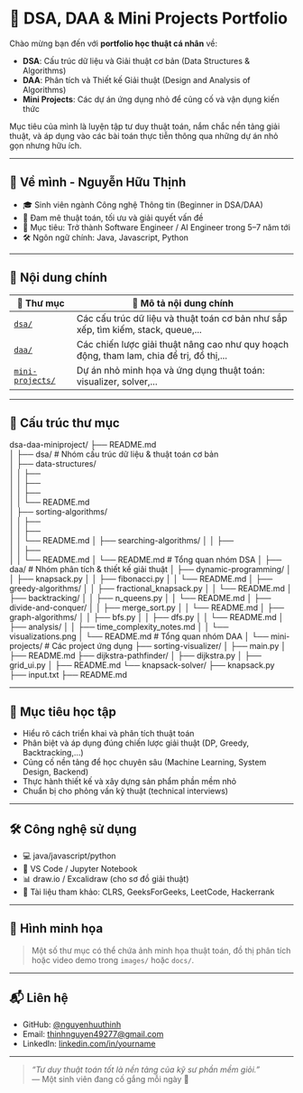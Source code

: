 # 📘 DSA, DAA & Mini Projects Portfolio

Chào mừng bạn đến với **portfolio học thuật cá nhân** về:

- **DSA**: Cấu trúc dữ liệu và Giải thuật cơ bản (Data Structures & Algorithms)
- **DAA**: Phân tích và Thiết kế Giải thuật (Design and Analysis of Algorithms)
- **Mini Projects**: Các dự án ứng dụng nhỏ để củng cố và vận dụng kiến thức

Mục tiêu của mình là luyện tập tư duy thuật toán, nắm chắc nền tảng giải thuật, và áp dụng vào các bài toán thực tiễn thông qua những dự án nhỏ gọn nhưng hữu ích.

---

## 🧠 Về mình - Nguyễn Hữu Thịnh

- 🎓 Sinh viên ngành Công nghệ Thông tin (Beginner in DSA/DAA)
- 🧩 Đam mê thuật toán, tối ưu và giải quyết vấn đề
- 🎯 Mục tiêu: Trở thành Software Engineer / AI Engineer trong 5–7 năm tới
- 🛠️ Ngôn ngữ chính: Java, Javascript, Python

---

## 📂 Nội dung chính

| 📁 Thư mục       | 📄 Mô tả nội dung chính |
|------------------|--------------------------|
| [`dsa/`](./dsa/) | Các cấu trúc dữ liệu và thuật toán cơ bản như sắp xếp, tìm kiếm, stack, queue,... |
| [`daa/`](./daa/) | Các chiến lược giải thuật nâng cao như quy hoạch động, tham lam, chia để trị, đồ thị,... |
| [`mini-projects/`](./mini-projects/) | Dự án nhỏ minh họa và ứng dụng thuật toán: visualizer, solver,... |

---

## 📂 Cấu trúc thư mục 

dsa-daa-miniproject/ 
├── README.md  
│ 
├── dsa/                         # Nhóm cấu trúc dữ liệu & thuật toán cơ bản  
│   ├── data-structures/  
│   │   ├──   
│   │   ├──   
│   │   ├──   
│   │   └── README.md  
│   ├── sorting-algorithms/  
│   │   ├──  
│   │   ├──  
│   │   └── README.md 
│   ├── searching-algorithms/ 
│   │   ├──  
│   │   ├──  
│   │   └── README.md 
│   └── README.md                # Tổng quan nhóm DSA 
│
├── daa/                         # Nhóm phân tích & thiết kế giải thuật 
│   ├── dynamic-programming/ 
│   │   ├── knapsack.py 
│   │   ├── fibonacci.py 
│   │   └── README.md 
│   ├── greedy-algorithms/ 
│   │   ├── fractional_knapsack.py 
│   │   └── README.md 
│   ├── backtracking/ 
│   │   ├── n_queens.py 
│   │   └── README.md 
│   ├── divide-and-conquer/ 
│   │   ├── merge_sort.py 
│   │   └── README.md 
│   ├── graph-algorithms/ 
│   │   ├── bfs.py 
│   │   ├── dfs.py 
│   │   └── README.md 
│   ├── analysis/ 
│   │   ├── time_complexity_notes.md 
│   │   └── visualizations.png 
│   └── README.md                # Tổng quan nhóm DAA 
│ 
└── mini-projects/               # Các project ứng dụng 
    ├── sorting-visualizer/ 
    │   ├── main.py 
    │   ├── README.md 
    ├── dijkstra-pathfinder/ 
    │   ├── dijkstra.py 
    │   ├── grid_ui.py 
    │   ├── README.md 
    └── knapsack-solver/ 
        ├── knapsack.py 
        ├── input.txt 
        ├── README.md 

 
---

## 🎯 Mục tiêu học tập

- Hiểu rõ cách triển khai và phân tích thuật toán
- Phân biệt và áp dụng đúng chiến lược giải thuật (DP, Greedy, Backtracking,...)
- Củng cố nền tảng để học chuyên sâu (Machine Learning, System Design, Backend)
- Thực hành thiết kế và xây dựng sản phẩm phần mềm nhỏ
- Chuẩn bị cho phỏng vấn kỹ thuật (technical interviews)

---

## 🛠 Công nghệ sử dụng

- 💻 java/javascript/python
- 📘 VS Code / Jupyter Notebook
- 📊 draw.io / Excalidraw (cho sơ đồ giải thuật)
- 🔖 Tài liệu tham khảo: CLRS, GeeksForGeeks, LeetCode, Hackerrank

---

## 📸 Hình minh họa

> Một số thư mục có thể chứa ảnh minh họa thuật toán, đồ thị phân tích hoặc video demo trong `images/` hoặc `docs/`.

---

## 📬 Liên hệ

- GitHub: [@nguyenhuuthinh](https://github.com/thinhnguyen644)
- Email: thinhnguyen49277@gmail.com
- LinkedIn: [linkedin.com/in/yourname](https://linkedin.com/in/yourname)

---

> *“Tư duy thuật toán tốt là nền tảng của kỹ sư phần mềm giỏi.”*  
> — Một sinh viên đang cố gắng mỗi ngày 💪
